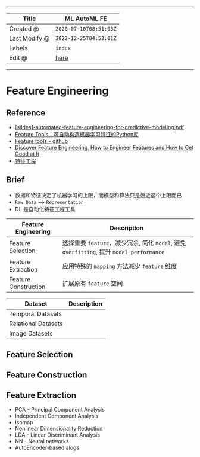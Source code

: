 -----

| Title         | ML AutoML FE                                          |
| ------------- | ----------------------------------------------------- |
| Created @     | `2020-07-10T08:51:03Z`                                |
| Last Modify @ | `2022-12-25T04:53:01Z`                                |
| Labels        | `index`                                               |
| Edit @        | [here](https://github.com/junxnone/aiwiki/issues/206) |

-----

# Feature Engineering

## Reference

  - [\[slides\]-automated-feature-engineering-for-predictive-modeling.pdf](https://github.com/junxnone/tech-io/files/4902046/slides.-automated-feature-engineering-for-predictive-modeling.pdf)
  - [Feature
    Tools：可自动构造机器学习特征的Python库](https://blog.csdn.net/hellozhxy/article/details/80772872)
  - [Feature tools -
    github](https://github.com/FeatureLabs/featuretools)
  - [Discover Feature Engineering, How to Engineer Features and How to
    Get Good at
    It](https://machinelearningmastery.com/discover-feature-engineering-how-to-engineer-features-and-how-to-get-good-at-it/)
  - [特征工程](https://feisky.xyz/machine-learning/basic/feature-engineering.html)

## Brief

  - 数据和特征决定了机器学习的上限，而模型和算法只是逼近这个上限而已
  - `Raw Data` --\> `Representation`
  - DL 是自动化特征工程工具

| Feature Engineering  | Description                                                               |
| -------------------- | ------------------------------------------------------------------------- |
| Feature Selection    | 选择重要 `feature`，减少冗余, 简化 `model`, 避免 `overfitting`, 提升 `model performance` |
| Feature Extraction   | 应用特殊的 `mapping` 方法减少 `feature` 维度                                         |
| Feature Construction | 扩展原有 `feature` 空间                                                         |

| Dataset             | Description |
| ------------------- | ----------- |
| Temporal Datasets   |             |
| Relational Datasets |             |
| Image Datasets      |             |

## Feature Selection

## Feature Construction

## Feature Extraction

  - PCA - Principal Component Analysis
  - Independent Component Analysis
  - Isomap
  - Nonlinear Dimensionality Reduction
  - LDA - Linear Discriminant Analysis
  - NN - Neural networks
  - AutoEncoder-based alogs
